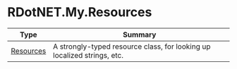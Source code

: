 ﻿
# RDotNET.My.Resources

|Type|Summary|
|----|-------|
|[Resources](./Resources.md)|A strongly-typed resource class, for looking up localized strings, etc.|


